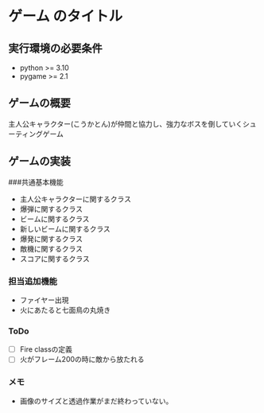 # ゲーム のタイトル
## 実行環境の必要条件
* python >= 3.10
* pygame >= 2.1

## ゲームの概要
主人公キャラクター(こうかとん)が仲間と協力し、強力なボスを倒していくシューティングゲーム

## ゲームの実装
###共通基本機能
* 主人公キャラクターに関するクラス
* 爆弾に関するクラス
* ビームに関するクラス
* 新しいビームに関するクラス
* 爆発に関するクラス
* 敵機に関するクラス
* スコアに関するクラス
### 担当追加機能
* ファイヤー出現
* 火にあたると七面鳥の丸焼き
### ToDo
- [ ] Fire classの定義
- [ ] 火がフレーム200の時に敵から放たれる
### メモ
* 画像のサイズと透過作業がまだ終わっていない。
